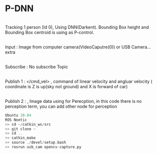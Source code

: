 # P-DNN

<br/>Tracking 1 person (Id 0), Using DNN(Darkent). Bounding Box height and Bounding Box centroid is using as P-control.

<br/> Input : Image from computer camera(VideoCaputre(0)) or USB Camera... extra

<br/> Subscribe : No subscribe Topic

<br/> Publish 1 : </cmd_vel> , command of linear velocity and angluar velocity ( coordinate is Z is up(sky not ground) and X is forward of car)

<br/> Publish 2 : </camera> , Image data using for Perecption, in this code there is no perception term, you can add other node for perception


```c
Ubuntu 20.04
ROS Noetic
>> cd ~/catkin_ws/src
>> git clone ~
>> cd ..
>> catkin_make
>> source ./devel/setup.bash
>> rosrun usb_cam opencv-capture.py
```
